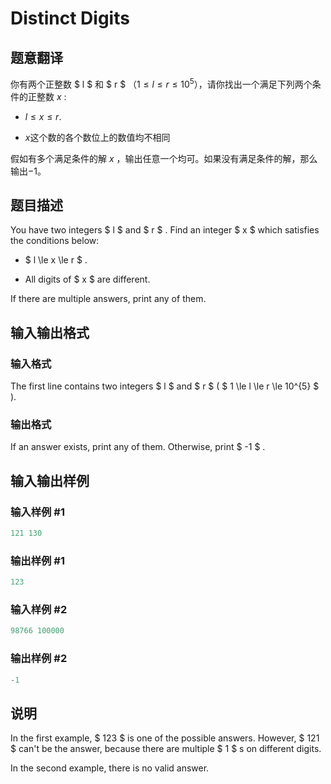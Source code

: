 # Distinct Digits

## 题意翻译

你有两个正整数 $ l $ 和 $ r $ （$1\leq l\leq r\leq 10^5$），请你找出一个满足下列两个条件的正整数 $x$ :

- $l\leq x\leq r.$

- $x$这个数的各个数位上的数值均不相同

假如有多个满足条件的解 $x$ ，输出任意一个均可。如果没有满足条件的解，那么输出$-1$。

## 题目描述

You have two integers $ l $ and $ r $ . Find an integer $ x $ which satisfies the conditions below:

- $ l \le x \le r $ .

- All digits of $ x $ are different.

If there are multiple answers, print any of them.

## 输入输出格式

### 输入格式

The first line contains two integers $ l $ and $ r $ ( $ 1 \le l \le r \le 10^{5} $ ).

### 输出格式

If an answer exists, print any of them. Otherwise, print $ -1 $ .

## 输入输出样例

### 输入样例 #1

```cpp
121 130

```
### 输出样例 #1

```cpp
123

```
### 输入样例 #2

```cpp
98766 100000

```
### 输出样例 #2

```cpp
-1

```
## 说明

In the first example, $ 123 $ is one of the possible answers. However, $ 121 $ can't be the answer, because there are multiple $ 1 $ s on different digits.

In the second example, there is no valid answer.

